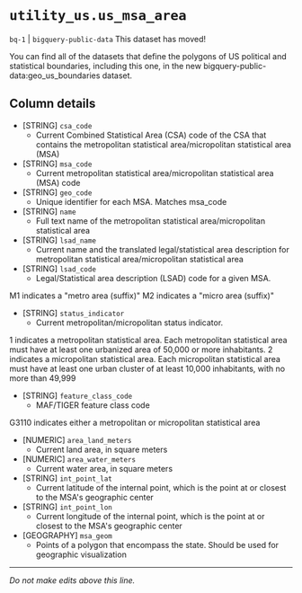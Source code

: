 # `utility_us.us_msa_area`
`bq-1` | `bigquery-public-data`
This dataset has moved!

You can find all of the datasets that define the polygons of US political and statistical boundaries, including this one, in the new bigquery-public-data:geo_us_boundaries dataset.

## Column details
* [STRING]    `csa_code`
  - Current Combined Statistical Area (CSA) code of the CSA that contains the metropolitan statistical area/micropolitan statistical area (MSA)
* [STRING]    `msa_code`
  - Current metropolitan statistical area/micropolitan
statistical area (MSA) code
* [STRING]    `geo_code`
  - Unique identifier for each MSA. Matches msa_code
* [STRING]    `name`
  - Full text name of the metropolitan statistical area/micropolitan statistical area
* [STRING]    `lsad_name`
  - Current name and the translated legal/statistical area description for metropolitan statistical area/micropolitan statistical area
* [STRING]    `lsad_code`
  - Legal/Statistical area description (LSAD) code for a given MSA.

M1 indicates a "metro area (suffix)"
M2 indicates a "micro area (suffix)"
* [STRING]    `status_indicator`
  - Current metropolitan/micropolitan status indicator. 

1 indicates a metropolitan statistical area. Each metropolitan statistical area must have at least one urbanized area of 50,000 or more inhabitants.
2 indicates a micropolitan statistical area. Each micropolitan statistical area must have at least one urban cluster of at least 10,000 inhabitants, with no more than 49,999
* [STRING]    `feature_class_code`
  - MAF/TIGER feature class code 

G3110 indicates either a metropolitan or micropolitan statistical area
* [NUMERIC]   `area_land_meters`
  - Current land area, in square meters
* [NUMERIC]   `area_water_meters`
  - Current water area, in square meters
* [STRING]    `int_point_lat`
  - Current latitude of the internal point, which is the point at or closest to the MSA's geographic center
* [STRING]    `int_point_lon`
  - Current longitude of the internal point, which is the point at or closest to the MSA's geographic center
* [GEOGRAPHY] `msa_geom`
  - Points of a polygon that encompass the state. Should be used for geographic visualization

-------------------------------------------------------------------------------
*Do not make edits above this line.*
